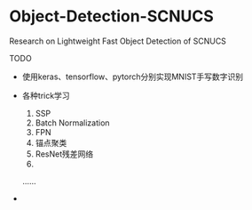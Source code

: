 # Object-Detection-SCNUCS
 Research on Lightweight  Fast Object Detection of SCNUCS

TODO

+ 使用keras、tensorflow、pytorch分别实现MNIST手写数字识别

+ 各种trick学习

  1. SSP
  2. Batch Normalization
  3. FPN
  4. 锚点聚类
  5. ResNet残差网络
  6. 

     ……

+ 
